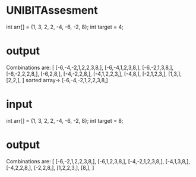 # UNIBITAssesment

int arr[] = {1, 3, 2, 2, -4, -6, -2, 8};
int target = 4;
# output

Combinations are: 
[
[-6,-4,-2,1,2,2,3,8,],
[-6,-4,1,2,3,8,],
[-6,-2,1,3,8,],
[-6,-2,2,2,8,],
[-6,2,8,],
[-4,-2,2,8,],
[-4,1,2,2,3,],
[-4,8,],
[-2,1,2,3,],
[1,3,],
[2,2,],
]
sorted array-> [-6,-4,-2,1,2,2,3,8,]
# input
int arr[] = {1, 3, 2, 2, -4, -6, -2, 8};
int target = 8;

# output
Combinations are: 
[
[-6,-2,1,2,2,3,8,],
[-6,1,2,3,8,],
[-4,-2,1,2,3,8,],
[-4,1,3,8,],
[-4,2,2,8,],
[-2,2,8,],
[1,2,2,3,],
[8,],
]
